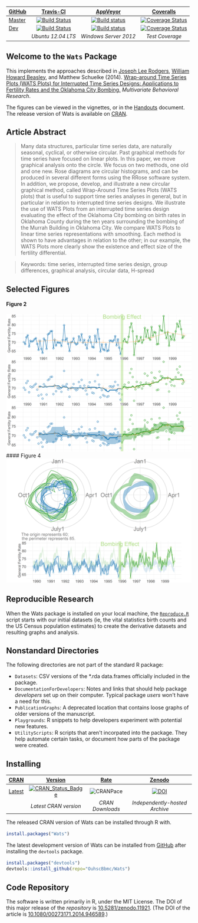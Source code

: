 <!-- rmarkdown v1 -->

| [GitHub](https://github.com/OuhscBbmc/Wats) | [Travis-CI](https://travis-ci.org/OuhscBbmc/Wats/builds) | [AppVeyor](https://ci.appveyor.com/project/wibeasley/Wats/history) | [Coveralls](https://coveralls.io/r/OuhscBbmc/Wats) |
| :----- | :---------------------------: | :-----------------------------: | :-------: |
| [Master](https://github.com/OuhscBbmc/Wats/tree/master) | [![Build Status](https://travis-ci.org/OuhscBbmc/Wats.svg?branch=master)](https://travis-ci.org/OuhscBbmc/Wats) | [![Build status](https://ci.appveyor.com/api/projects/status/2wkbuwqcmog4nhxf/branch/master?svg=true)](https://ci.appveyor.com/project/wibeasley/wats/branch/master) | [![Coverage Status](https://coveralls.io/repos/OuhscBbmc/Wats/badge.svg?branch=master)](https://coveralls.io/r/OuhscBbmc/Wats?branch=master) |
| [Dev](https://github.com/OuhscBbmc/Wats/tree/dev) | [![Build Status](https://travis-ci.org/OuhscBbmc/Wats.svg?branch=dev)](https://travis-ci.org/OuhscBbmc/Wats) | [![Build status](https://ci.appveyor.com/api/projects/status/2wkbuwqcmog4nhxf/branch/dev?svg=true)](https://ci.appveyor.com/project/wibeasley/wats/branch/dev) | [![Coverage Status](https://coveralls.io/repos/OuhscBbmc/Wats/badge.svg?branch=dev)](https://coveralls.io/r/OuhscBbmc/Wats?branch=dev) | -- |
| | *Ubuntu 12.04 LTS* | *Windows Server 2012* | *Test Coverage* | *Independently-hosted Archive* |

## Welcome to the `Wats` Package
This implements the approaches described in
[Joseph Lee Rodgers](http://www.vanderbilt.edu/psychological_sciences/bio/joe-rodgers), [William Howard Beasley](https://scholar.google.com/citations?user=ffsJTC0AAAAJ), and Matthew Schuelke (2014).
[Wrap-around Time Series Plots (WATS Plots) for Interrupted Time Series Designs:
Applications to Fertility Rates and the Oklahoma City Bombing.](http://www.tandfonline.com/doi/abs/10.1080/00273171.2014.946589) *Multivariate Behavioral Research*.

The figures can be viewed in the vignettes, or in the [Handouts](https://github.com/OuhscBbmc/Wats/blob/master/UtilityScripts/Handouts.md) document.  The release version of Wats is available on [CRAN](http://cran.r-project.org/web/packages/Wats/).

## Article Abstract
> Many data structures, particular time series data, are naturally seasonal, cyclical, or otherwise circular.  Past graphical methods for time series have focused on linear plots.  In this paper, we move graphical analysis onto the circle.  We focus on two methods, one old and one new.  Rose diagrams are circular histograms, and can be produced in several different forms using the RRose software system.  In addition, we propose, develop, and illustrate a new circular graphical method, called Wrap-Around Time Series Plots (WATS plots) that is useful to support time series analyses in general, but in particular in relation to interrupted time series designs.  We illustrate the use of WATS Plots from an interrupted time series design evaluating the effect of the Oklahoma City bombing on birth rates in Oklahoma County during the ten years surrounding the bombing of the Murrah Building in Oklahoma City.  We compare WATS Plots to linear time series representations with smoothing.  Each method is shown to have advantages in relation to the other; in our example, the WATS Plots more clearly show the existence and effect size of the fertility differential.

> Keywords:  time series, interrupted time series design, group differences, graphical analysis, circular data, H-spread

## Selected Figures
#### Figure 2

<img src="./vignettes/figure_mbr_rmd/Figure2Stylized-1.png" alt="Figure2Stylized" style="width: 600px;"/>
#### Figure 4

<img src="./vignettes/figure_mbr_rmd/Figure6-1.png" alt="Figure6" style="width: 600px;"/>

## Reproducible Research
When the Wats package is installed on your local machine, the [`Reproduce.R`](https://github.com/OuhscBbmc/Wats/blob/master/UtilityScripts/Reproduce.R) script starts with our initial datasets (ie, the vital statistics birth counts and the US Census population estimates) to create the derivative datasets and resulting graphs and analysis.

## Nonstandard Directories
The following directories are not part of the standard R package:
 * `Datasets`: CSV versions of the *.rda data.frames officially included in the package.
 * `DocumentationForDevelopers`: Notes and links that should help package *developers* set up on their computer.  Typical package *users* won't have a need for this.
 * `PublicationGraphs`: A deprecated location that contains loose graphs of older versions of the manuscript.
 * `Playgrounds`: R snippets to help developers experiment with potential new features.
 * `UtilityScripts`: R scripts that aren't incorpated into the package.  They help automate certain tasks, or document how parts of the package were created.

## Installing 

| [CRAN](http://cran.rstudio.com/) | [Version](http://cran.r-project.org/web/packages/Wats/) | [Rate](http://cranlogs.r-pkg.org/) | [Zenodo](https://zenodo.org/search?ln=en&p=redcapr) | 
|  :---- | :----: | :----: | :----: |
| [Latest](http://cran.r-project.org/web/packages/Wats/) | [![CRAN_Status_Badge](http://www.r-pkg.org/badges/version/Wats)](http://cran.r-project.org/web/packages/Wats) | ![CRANPace](http://cranlogs.r-pkg.org/badges/Wats) | [![DOI](https://zenodo.org/badge/4971/OuhscBbmc/Wats.svg)](https://zenodo.org/badge/latestdoi/4971/OuhscBbmc/Wats) |
|   | *Latest CRAN version* | *CRAN Downloads* | *Independently-hosted Archive* |

The released CRAN version of Wats can be installed through R with.
```R
install.packages("Wats")
```

The latest development version of Wats can be installed from [GitHub](https://github.com/OuhscBbmc/Wats) after installing the `devtools` package.
```R
install.packages("devtools")
devtools::install_github(repo="OuhscBbmc/Wats")
```

## Code Repository
The software is written primarily in R, under the MIT License.  The DOI of this major release of the *repository* is [10.5281/zenodo.11921](http://dx.doi.org/10.5281/zenodo.11921).  (The DOI of the article is [10.1080/00273171.2014.946589](http://www.tandfonline.com/doi/abs/10.1080/00273171.2014.946589).)
